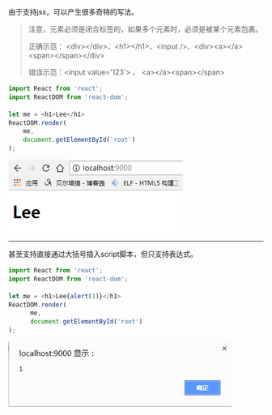 由于支持jsx，可以产生很多奇特的写法。

> 注意，元素必须是闭合标签的，如果多个元素时，必须是被某个元素包裹。
>
> 正确示范： &lt;div&gt;&lt;/div&gt;、&lt;h1&gt;&lt;/h1&gt;、&lt;input /&gt;、&lt;div&gt;&lt;a&gt;&lt;/a&gt;&lt;span&gt;&lt;/span&gt;&lt;/div&gt;
>
> 错误示范：&lt;input value='123'&gt; 、 &lt;a&gt;&lt;/a&gt;&lt;span&gt;&lt;/span&gt;

```js
import React from 'react';
import ReactDOM from 'react-dom';

let me = <h1>Lee</h1>
ReactDOM.render(
    me,
    document.getElementById('root')
);
```

![](/assets/123asdasdas.png)

---

甚至支持直接通过大括号插入script脚本，但只支持表达式。

```js
import React from 'react';
import ReactDOM from 'react-dom';

let me = <h1>Lee{alert(1)}</h1>
ReactDOM.render(
      me,
      document.getElementById('root')
);
```

![](/assets/zxzcxz.png)

